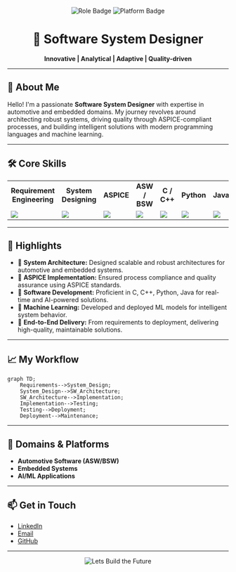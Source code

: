 <p align="center">
  <img src="https://img.shields.io/badge/Software-System%20Designer-blueviolet?style=flat-square" alt="Role Badge" />
  <img src="https://img.shields.io/badge/Platform-Automotive%20%7C%20Embedded%20%7C%20AI-green?style=flat-square" alt="Platform Badge" />
</p>

<h1 align="center">🚀 Software System Designer</h1>

<p align="center">
  <b>Innovative | Analytical | Adaptive | Quality-driven</b>
</p>

---

## 👋 About Me

Hello! I'm a passionate <b>Software System Designer</b> with expertise in automotive and embedded domains. My journey revolves around architecting robust systems, driving quality through ASPICE-compliant processes, and building intelligent solutions with modern programming languages and machine learning.

---

## 🛠️ Core Skills

<table align="center">
  <tr>
    <td align="center"><b>Requirement Engineering</b></td>
    <td align="center"><b>System Designing</b></td>
    <td align="center"><b>ASPICE</b></td>
    <td align="center"><b>ASW / BSW</b></td>
    <td align="center"><b>C / C++</b></td>
    <td align="center"><b>Python</b></td>
    <td align="center"><b>Java</b></td>
    <td align="center"><b>Machine Learning</b></td>
  </tr>
  <tr>
    <td><img src="https://img.shields.io/badge/-Process%20Driven-blue?style=flat-square" /></td>
    <td><img src="https://img.shields.io/badge/-Architecture-orange?style=flat-square" /></td>
    <td><img src="https://img.shields.io/badge/-Quality-yellowgreen?style=flat-square" /></td>
    <td><img src="https://img.shields.io/badge/-Embedded-9cf?style=flat-square" /></td>
    <td><img src="https://img.shields.io/badge/-C%20%7C%20C++-informational?style=flat-square" /></td>
    <td><img src="https://img.shields.io/badge/-Python-brightgreen?style=flat-square" /></td>
    <td><img src="https://img.shields.io/badge/-Java-red?style=flat-square" /></td>
    <td><img src="https://img.shields.io/badge/-AI%20%7C%20ML-critical?style=flat-square" /></td>
  </tr>
</table>

---

## 🌟 Highlights

- 🔹 **System Architecture:** Designed scalable and robust architectures for automotive and embedded systems.
- 🔹 **ASPICE Implementation:** Ensured process compliance and quality assurance using ASPICE standards.
- 🔹 **Software Development:** Proficient in C, C++, Python, Java for real-time and AI-powered solutions.
- 🔹 **Machine Learning:** Developed and deployed ML models for intelligent system behavior.
- 🔹 **End-to-End Delivery:** From requirements to deployment, delivering high-quality, maintainable solutions.

---

## 📈 My Workflow

```mermaid
graph TD;
    Requirements-->System_Design;
    System_Design-->SW_Architecture;
    SW_Architecture-->Implementation;
    Implementation-->Testing;
    Testing-->Deployment;
    Deployment-->Maintenance;
```

---

## 🚗 Domains & Platforms

- **Automotive Software (ASW/BSW)**
- **Embedded Systems**
- **AI/ML Applications**

---

## 📫 Get in Touch

- [LinkedIn](https://linkedin.com/in/your-profile)
- [Email](mailto:your.email@example.com)
- [GitHub](https://github.com/ishusagar-gss8kor)

---

<p align="center">
  <img src="https://img.shields.io/badge/Let's-Build%20the%20Future-blueviolet?style=for-the-badge" alt="Lets Build the Future" />
</p>
